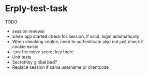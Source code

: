 # Erply-test-task

TODO 
- session renewal
- when app started check for session, if valid, login automatically
- When checking cookie, need to authenticate also not just check if cookie exists
- .env file move secret key there
- Unit tests
- SecretKey global bad?
- Replace session if sama username or clientcode
